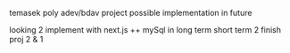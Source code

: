temasek poly adev/bdav project
possible implementation in future


looking 2 implement with next.js ++ mySql in long term
short term 2 finish proj 2 & 1
